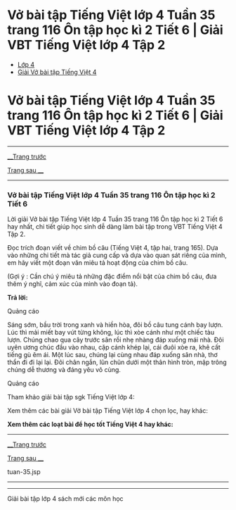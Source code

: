 # Vở bài tập Tiếng Việt lớp 4 Tuần 35 trang 116 Ôn tập học kì 2 Tiết 6 | Giải VBT Tiếng Việt lớp 4 Tập 2

  * [Lớp 4](https://vietjack.com/series/lop-4.jsp)
  * [Giải Vở bài tập Tiếng Việt 4](https://vietjack.com/giai-vo-bai-tap-tieng-viet-4/index.jsp)



# Vở bài tập Tiếng Việt lớp 4 Tuần 35 trang 116 Ôn tập học kì 2 Tiết 6 | Giải VBT Tiếng Việt lớp 4 Tập 2

* * *

[__Trang trước](https://vietjack.com/giai-vo-bai-tap-tieng-viet-4/tuan-35.jsp)

[Trang sau __](https://vietjack.com/giai-vo-bai-tap-tieng-viet-4/tuan-35.jsp)

* * *

### Vở bài tập Tiếng Việt lớp 4 Tuần 35 trang 116 Ôn tập học kì 2 Tiết 6

Lời giải Vở bài tập Tiếng Việt lớp 4 Tuần 35 trang 116 Ôn tập học kì 2 Tiết 6 hay nhất, chi tiết giúp học sinh dễ dàng làm bài tập trong VBT Tiếng Việt 4 Tập 2.

Đọc trích đoạn viết về chim bồ câu (Tiếng Việt 4, tập hai, trang 165). Dựa vào những chi tiết mà tác giả cung cấp và dựa vào quan sát riêng của mình, em hãy viết một đoạn văn miêu tả hoạt động của chim bồ câu. 

(Gợi ý : Cần chú ý miêu tả những đặc điểm nổi bật của chim bồ câu, đưa thêm ý nghĩ, cảm xúc của mình vào đoạn tả).

**Trả lời:**

Quảng cáo

Sáng sớm, bầu trời trong xanh và hiền hòa, đôi bồ câu tung cánh bay lượn. Lúc thì mải miết bay vút từng không, lúc thì xòe cánh như một chiếc tàu lượn. Chúng chao qua cây trước sân rồi nhẹ nhàng đáp xuống mái nhà. Đôi uyên ương chúc đầu vào nhau, cặp cánh khép lại, cái đuôi xòe ra, khẽ cất tiếng gù êm ái. Một lúc sau, chúng lại cùng nhau đáp xuống sân nhà, thơ thẩn đi đi lại lại. Đôi chân ngắn, lũn chũn dưới một thân hình tròn, mập trông chúng dễ thương và đáng yêu vô cùng.

Quảng cáo

Tham khảo giải bài tập sgk Tiếng Việt lớp 4:

Xem thêm các bài giải Vở bài tập Tiếng Việt lớp 4 chọn lọc, hay khác:

**Xem thêm các loạt bài để học tốt Tiếng Việt 4 hay khác:**

* * *

[__Trang trước](https://vietjack.com/giai-vo-bai-tap-tieng-viet-4/tuan-35.jsp)

[Trang sau __](https://vietjack.com/giai-vo-bai-tap-tieng-viet-4/tuan-35.jsp)

tuan-35.jsp

* * *

* * *

Giải bài tập lớp 4 sách mới các môn học
